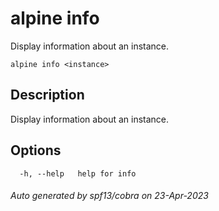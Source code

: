 # alpine info

Display information about an instance.

```
alpine info <instance>
```

## Description

Display information about an instance.

## Options

```
  -h, --help   help for info
```

###### Auto generated by spf13/cobra on 23-Apr-2023
